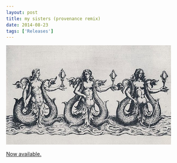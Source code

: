 ```yaml
---
layout: post
title: my sisters (provenance remix)
date: 2014-08-23
tags: ['Releases']
---
```

![my sisters (provenance remix)](/assets/images/my-sisters-provenance-remix.jpg)

[Now available.](https://soundcloud.com/tyleretters/my-sisters-provenance-remix)